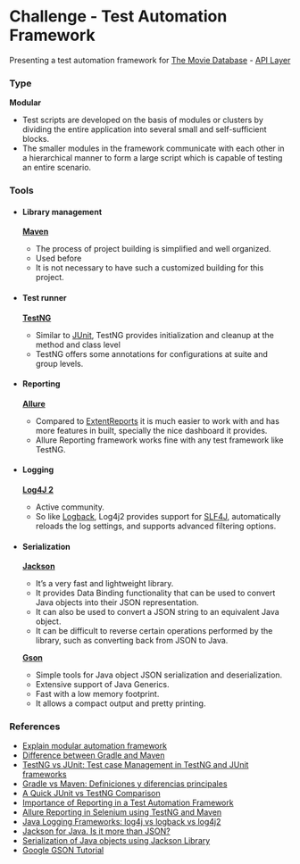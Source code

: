 # Challenge - Test Automation Framework   

Presenting a test automation framework for [The Movie Database](https://www.themoviedb.org/) - [API Layer](https://developers.themoviedb.org/4/getting-started)

### Type 
**Modular**
- Test scripts are developed on the basis of modules or clusters by dividing the entire application into several small and self-sufficient blocks.
- The smaller modules in the framework communicate with each other in a hierarchical manner to form a large script which is capable of testing an entire scenario.

### Tools

- #### Library management 

  **[Maven](https://maven.apache.org/)**

  - The process of project building is simplified and well organized.
  - Used before
  - It is not necessary to have such a customized building for this project. 

- #### Test runner
  
  **[TestNG](https://testng.org/doc/)**
 
  - Similar to [JUnit](https://junit.org/junit5/), TestNG provides initialization and cleanup at the method and class level
  - TestNG offers some annotations for configurations at suite and group levels.

- #### Reporting 

  **[Allure](https://qameta.io/allure-report/)**
    - Compared to [ExtentReports](https://www.extentreports.com/) it is much easier to work with and has more features in built, specially the nice dashboard it provides.
    - Allure Reporting framework works fine with any test framework like TestNG.

- #### Logging

  **[Log4J 2](https://logging.apache.org/log4j/2.x/)**
  - Active community.
  - So like [Logback](https://logback.qos.ch/), Log4j2 provides support for [SLF4J](https://www.slf4j.org/), automatically reloads the log settings, and supports advanced filtering options.

- #### Serialization
  
  **[Jackson](https://github.com/FasterXML/jackson)**
  - It’s a very fast and lightweight library.
  - It provides Data Binding functionality that can be used to convert Java objects into their JSON representation.
  - It can also be used to convert a JSON string to an equivalent Java object.
  - It can be difficult to reverse certain operations performed by the library, such as converting back from JSON to Java.
  
  **[Gson](https://github.com/google/gson)**
  - Simple tools for Java object JSON serialization and deserialization.
  - Extensive support of Java Generics.
  - Fast with a low memory footprint.
  - It allows a compact output and pretty printing.

### References

- [Explain modular automation framework](https://www.tutorialspoint.com/explain-modular-automation-framework)
- [Difference between Gradle and Maven](geeksforgeeks.org/difference-between-gradle-and-maven/)
- [TestNG vs JUnit: Test case Management in TestNG and JUnit frameworks](https://www.lambdatest.com/blog/testng-vs-junit-which-testing-framework-should-you-choose/)
- [Gradle vs Maven: Definiciones y diferencias principales](https://www.chakray.com/es/gradle-vs-maven-definiciones-diferencias/)
- [A Quick JUnit vs TestNG Comparison](https://www.baeldung.com/junit-vs-testng)
- [Importance of Reporting in a Test Automation Framework](https://www.linkedin.com/pulse/importance-reporting-test-automation-framework-kushan-amarasiri)
- [Allure Reporting in Selenium using TestNG and Maven](https://medium.com/@sonaldwivedi/allure-reporting-in-selenium-using-testng-and-maven-8a3a5ff07856)
- [Java Logging Frameworks: log4j vs logback vs log4j2](https://stackify.com/compare-java-logging-frameworks/)
- [Jackson for Java. Is it more than JSON?](https://kodejava.org/jackson-for-java-is-it-more-than-json/)
- [Serialization of Java objects using Jackson Library](https://www.techiedelight.com/serialization-java-objects-jackson-library/)
- [Google GSON Tutorial](https://www.javaguides.net/p/google-gson-tutorial.html)